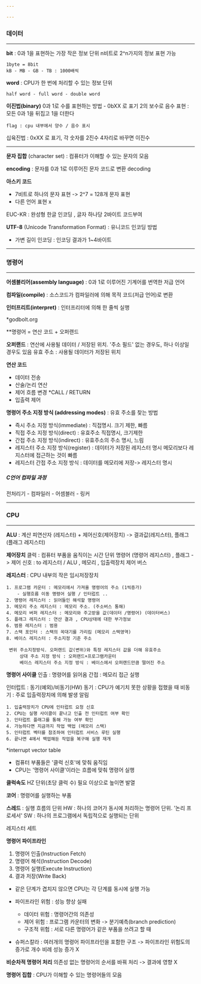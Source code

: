 ```yaml
---

---
```

### 데이터
---

**bit** : 0과 1을 표현하는 가장 작은 정보 단위
	n비트로 2^n가지의 정보 표현 가능
	
	1byte = 8bit
	kB - MB - GB - TB : 1000배씩

**word** : CPU가 한 번에 처리할 수 있는 정보 단위

	half word - full word - double word

**이진법(binary)**
	0과 1로 수를 표현하는 방법 - 0bXX 로 표기
	2의 보수로 음수 표현 : 모든 0과 1을 뒤집고 1을 더한다

	flag : cpu 내부에서 양수 / 음수 표시
	
십육진법 : 0xXX 로 표기, 각 숫자를 2진수 4자리로 바꾸면 이진수

---

**문자 집합** (character set) : 컴퓨터가 이해할 수 있는 문자의 모음

**encoding** : 문자를 0과 1로 이루어진 문자 코드로 변환
	decoding

**아스키 코드** 
- 7비트로 하나의 문자 표현 -> 2^7 = 128개 문자 표현
- 다른 언어 표현 x 

EUC-KR : 완성형 한글 인코딩 , 글자 하나당 2바이트 코드부여

**UTF-8** (Unicode Transformation Format) : 유니코드 인코딩 방법
- 가변 길이 인코딩 : 인코딩 결과가 1~4바이트

---

### 명령어
---

**어셈블리어(assembly language)** : 0과 1로 이루어진 기계어를 번역한 저급 언어

**컴파일(compile)** : 소스코드가 컴파일러에 의해 목적 코드(저급 언어)로 변환

**인터프리트(interpret)** : 인터프리터에 의해 한 줄씩 실행

*godbolt.org

**명령어 = 연산 코드 + 오퍼랜드

**오퍼랜드** : 연산에 사용될 데이터 / 저장된 위치. '주소 필드'
	없는 경우도, 하나 이상일 경우도 있음
	유효 주소 : 사용될 데이터가 저장된 위치

**연산 코드**
 - 데이터 전송 
- 산술/논리 연산
- 제어 흐름 변경
	*CALL / RETURN
- 입출력 제어

**명령어 주소 지정 방식 (addressing modes)** : 유효 주소를 찾는 방법
- 즉시 주소 지정 방식(immediate) : 직접명시. 크기 제한, 빠름
- 직접 주소 지정 방식(direct) : 유효주소 직접명시, 크기제한
- 간접 주소 지정 방식(indirect) : 유효주소의 주소 명시, 느림
- 레지스터 주소 지정 방식(register) : 데이터가 저장된 레지스터 명시
	 메모리보다 레지스터에 접근하는 것이 빠름
- 레지스터 간접 주소 지정 방식 : 데이터를 메모리에 저장-> 레지스터 명시

##### C언어 컴파일 과정

전처리기 - 컴파일러 - 어셈블러 - 링커

---

### CPU 
---

**ALU** : 계산
피연산자 (레지스터) + 제어신호(제어장치) 
-> 결과값(레지스터), 플래그(플래그 레지스터)

**제어장치**
클럭 : 컴퓨터 부품을 움직이는 시간 단위
명령어 (명령어 레지스터) , 플래그
-> 제어 신호 : to 레지스터 / ALU ,  메모리 , 입출력장치
제어 버스

**레지스터** : CPU 내부의 작은 임시저장장치

	1. 프로그램 카운터 : 메모리에서 가져올 명령어의 주소 (1씩증가)
		- 실행흐름 이동 명령어 실행 / 인터럽트 .. 
	2. 명령어 레지스터 : 읽어들인 해석할 명령어
	3. 메모리 주소 레지스터 : 메모리 주소. (주소버스 통해)
	4. 메모리 버퍼 레지스터 : 메모리와 주고받을 값(데이터 /명령어) (데이터버스)
	5. 플래그 레지스터 : 연산 결과 , CPU상태에 대한 부가정보
	6. 범용 레지스터 : 범용
	7. 스택 포인터 : 스택의 꼭대기를 가리킴 (메모리 스택영역)
	8. 베이스 레지스터 : 주소지정 기준 주소
	
	 변위 주소지정방식. 오퍼랜드 값(변위)와 특정 레지스터 값을 더해 유효주소
		 상대 주소 지정 방식 : 오퍼랜드+프로그램카운터
		 베이스 레지스터 주소 지정 방식 : 베이스에서 오퍼랜드만큼 떨어진 주소


**명령어 사이클**
인출 : 명령어를 읽어옴
간접 : 메모리 접근
실행 

인터럽트 : 동기(예외)/비동기(HW)
	동기 : CPU가 예기치 못한 상황을 접했을 때
	비동기 : 주로 입출력장치에 의해 발생 알림

	1. 입출력장치가 CPU에 인터럽트 요청 신호
	2. CPU는 실행 사이클이 끝나고 인출 전 인터럽트 여부 확인
	3. 인터럽트 플래그를 통해 가능 여부 확인
	4. 가능하다면 지금까지 작업 백업 (메모리 스택)
	5. 인터럽트 벡터를 참조하여 인터럽트 서비스 루틴 실행
	6. 끝나면 4에서 백업해둔 작업을 복구해 실행 재개

*interrupt vector table 

- 컴퓨터 부품들은 '클럭 신호'에 맞춰 움직임
- CPU는 '명령어 사이클'이라는 흐름에 맞춰 명령어 실행

**클럭속도**
HZ 단위(초당 클럭 수)
필요 이상으로 높이면 발열

**코어** : 명령어를 실행하는 부품

**스레드** : 실행 흐름의 단위
HW : 하나의 코어가 동시에 처리하는 명령어 단위. '논리 프로세서'
SW : 하나의 프로그램에서 독립적으로 실행되는 단위

레지스터 세트

**명령어 파이프라인**
1. 명령어 인출(Instruction Fetch)
2. 명령어 해석(Instruction Decode)
3. 명령어 실행(Execute Instruction)
4. 결과 저장(Write Back)

- 같은 단계가 겹치지 않으면 CPU는 각 단계를 동시에 실행 가능

- 파이프라인 위험 : 성능 향상 실패
	- 데이터 위험 : 명령어간의 의존성
	- 제어 위험 : 프로그램 카운터의 변화 -> 분기예측(branch prediction)
	- 구조적 위험 : 서로 다른 명령어가 같은 부품을 쓰려고 할 때
- 슈퍼스칼라 : 여러개의 명령어 파이프라인을 포함한 구조
-> 파이프라인 위험도의 증가로 개수 비례 성능 증가 X

**비순차적 명령어 처리**
의존성 없는 명령어의 순서를 바꿔 처리 -> 결과에 영향 X

**명령어 집합** : CPU가 이해할 수 있는 명령어들의 모음